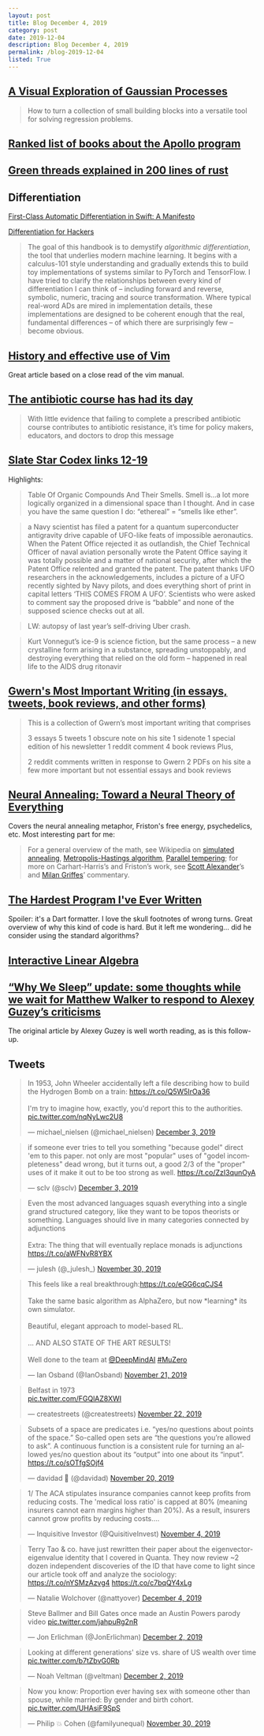 ```yaml
---
layout: post
title: Blog December 4, 2019
category: post
date: 2019-12-04
description: Blog December 4, 2019
permalink: /blog-2019-12-04
listed: True
---
```


## [A Visual Exploration of Gaussian Processes](https://distill.pub/2019/visual-exploration-gaussian-processes/)

> How to turn a collection of small building blocks into a versatile tool for solving regression problems.

## [Ranked list of books about the Apollo program](https://blog.nelhage.com/post/apollo-bibliography/)

## [Green threads explained in 200 lines of rust](https://cfsamson.gitbook.io/green-threads-explained-in-200-lines-of-rust/)

## Differentiation

[First-Class Automatic Differentiation in Swift: A Manifesto](https://gist.github.com/rxwei/30ba75ce092ab3b0dce4bde1fc2c9f1d)

[Differentiation for Hackers](https://github.com/MikeInnes/diff-zoo)

> The goal of this handbook is to demystify *algorithmic differentiation*, the tool that underlies modern machine learning. It begins with a calculus-101 style understanding and gradually extends this to build toy implementations of systems similar to PyTorch and TensorFlow. I have tried to clarify the relationships between every kind of differentiation I can think of – including forward and reverse, symbolic, numeric, tracing and source transformation. Where typical real-word ADs are mired in implementation details, these implementations are designed to be coherent enough that the real, fundamental differences – of which there are surprisingly few – become obvious.

## [History and effective use of Vim](https://begriffs.com/posts/2019-07-19-history-use-vim.html)

Great article based on a close read of the vim manual.

## [The antibiotic course has had its day](https://www.bmj.com/content/358/bmj.j3418)

> With little evidence that failing to complete a prescribed antibiotic course contributes to antibiotic resistance, it’s time for policy makers, educators, and doctors to drop this message

## [Slate Star Codex links 12-19](https://slatestarcodex.com/2019/12/02/links-12-19/)

Highlights:

> Table Of Organic Compounds And Their Smells. Smell is…a lot more logically organized in a dimensional space than I thought. And in case you have the same question I do: “ethereal” = “smells like ether”.

> a Navy scientist has filed a patent for a quantum superconducter antigravity drive capable of UFO-like feats of impossible aeronautics. When the Patent Office rejected it as outlandish, the Chief Technical Officer of naval aviation personally wrote the Patent Office saying it was totally possible and a matter of national security, after which the Patent Office relented and granted the patent. The patent thanks UFO researchers in the acknowledgements, includes a picture of a UFO recently sighted by Navy pilots, and does everything short of print in capital letters ‘THIS COMES FROM A UFO’. Scientists who were asked to comment say the proposed drive is “babble” and none of the supposed science checks out at all.

> LW: autopsy of last year’s self-driving Uber crash.

> Kurt Vonnegut’s ice-9 is science fiction, but the same process – a new crystalline form arising in a substance, spreading unstoppably, and destroying everything that relied on the old form – happened in real life to the AIDS drug ritonavir

## [Gwern's Most Important Writing (in essays, tweets, book reviews, and other forms)](https://guzey.com/favorite/gwern/)

> This is a collection of Gwern’s most important writing that comprises
>
> 3 essays
> 5 tweets
> 1 obscure note on his site
> 1 sidenote
> 1 special edition of his newsletter
> 1 reddit comment
> 4 book reviews
> Plus,
>
> 2 reddit comments written in response to Gwern
> 2 PDFs on his site
> a few more important but not essential essays and book reviews

## [Neural Annealing: Toward a Neural Theory of Everything](https://opentheory.net/2019/11/neural-annealing-toward-a-neural-theory-of-everything/)

Covers the neural annealing metaphor, Friston's free energy, psychedelics, etc. Most interesting part for me:

> For a general overview of the math, see Wikipedia on [simulated annealing](https://en.wikipedia.org/wiki/Simulated_annealing), [Metropolis-Hastings algorithm](https://en.wikipedia.org/wiki/Metropolis%E2%80%93Hastings_algorithm), [Parallel tempering](https://en.wikipedia.org/wiki/Parallel_tempering); for more on Carhart-Harris’s and Friston’s work, see [Scott Alexander](https://slatestarcodex.com/2019/09/10/ssc-journal-club-relaxed-beliefs-under-psychedelics-and-the-anarchic-brain/)’s and [Milan Griffes](https://qualiacomputing.com/2019/08/27/carhart-harris-friston-2019-rebus-and-the-anarchic-brain/)’ commentary.

## [The Hardest Program I've Ever Written](http://journal.stuffwithstuff.com/2015/09/08/the-hardest-program-ive-ever-written/)

Spoiler: it's a Dart formatter. I love the skull footnotes of wrong turns. Great overview of why this kind of code is hard. But it left me wondering... did he consider using the standard algorithms?

## [Interactive Linear Algebra](https://textbooks.math.gatech.edu/ila/overview.html)

## [“Why We Sleep” update: some thoughts while we wait for Matthew Walker to respond to Alexey Guzey’s criticisms](https://statmodeling.stat.columbia.edu/2019/11/24/why-we-sleep-update-some-thoughts-while-we-wait-for-matthew-walker-to-respond-to-alexey-guzeys-criticisms/)

The original article by Alexey Guzey is well worth reading, as is this follow-up.

## Tweets

<blockquote class="twitter-tweet"><p lang="en" dir="ltr">In 1953, John Wheeler accidentally left a file describing how to build the Hydrogen Bomb on a train: <a href="https://t.co/Q5W5IrOa36">https://t.co/Q5W5IrOa36</a><br><br>I&#39;m try to imagine how, exactly, you&#39;d report this to the authorities. <a href="https://t.co/nqNyLwc2U8">pic.twitter.com/nqNyLwc2U8</a></p>&mdash; michael_nielsen (@michael_nielsen) <a href="https://twitter.com/michael_nielsen/status/1201965160228745216?ref_src=twsrc%5Etfw">December 3, 2019</a></blockquote>
<blockquote class="twitter-tweet"><p lang="en" dir="ltr">if someone ever tries to tell you something &quot;because godel&quot; direct &#39;em to this paper. not only are most &quot;popular&quot; uses of &quot;godel incompleteness&quot; dead wrong, but it turns out, a good 2/3 of the &quot;proper&quot; uses of it make it out to be too strong as well. <a href="https://t.co/ZzI3qunOyA">https://t.co/ZzI3qunOyA</a></p>&mdash; sclv (@sclv) <a href="https://twitter.com/sclv/status/1201697122044776449?ref_src=twsrc%5Etfw">December 3, 2019</a></blockquote>
<blockquote class="twitter-tweet"><p lang="en" dir="ltr">Even the most advanced languages squash everything into a single grand structured category, like they want to be topos theorists or something. Languages should live in many categories connected by adjunctions<br><br>Extra: The thing that will eventually replace monads is adjunctions <a href="https://t.co/aWFNvR8YBX">https://t.co/aWFNvR8YBX</a></p>&mdash; julesh (@_julesh_) <a href="https://twitter.com/_julesh_/status/1200719094825340929?ref_src=twsrc%5Etfw">November 30, 2019</a></blockquote>
<blockquote class="twitter-tweet"><p lang="en" dir="ltr">This feels like a real breakthrough:<a href="https://t.co/eGG6cqCJS4">https://t.co/eGG6cqCJS4</a><br><br>Take the same basic algorithm as AlphaZero, but now *learning* its own simulator.<br><br>Beautiful, elegant approach to model-based RL.<br><br>... AND ALSO STATE OF THE ART RESULTS!<br><br>Well done to the team at <a href="https://twitter.com/DeepMindAI?ref_src=twsrc%5Etfw">@DeepMindAI</a> <a href="https://twitter.com/hashtag/MuZero?src=hash&amp;ref_src=twsrc%5Etfw">#MuZero</a></p>&mdash; Ian Osband (@IanOsband) <a href="https://twitter.com/IanOsband/status/1197610697288491019?ref_src=twsrc%5Etfw">November 21, 2019</a></blockquote>
<blockquote class="twitter-tweet"><p lang="en" dir="ltr">Belfast in 1973<br> <a href="https://t.co/FGQlAZ8XWI">pic.twitter.com/FGQlAZ8XWI</a></p>&mdash; createstreets (@createstreets) <a href="https://twitter.com/createstreets/status/1197768609856180225?ref_src=twsrc%5Etfw">November 22, 2019</a></blockquote>
<blockquote class="twitter-tweet"><p lang="en" dir="ltr">Subsets of a space are predicates i.e. “yes/no questions about points of the space.” So-called open sets are “the questions you’re allowed to ask”. A continuous function is a consistent rule for turning an allowed yes/no question about its “output” into one about its “input”. <a href="https://t.co/sOTfgSOjf4">https://t.co/sOTfgSOjf4</a></p>&mdash; davidad  🎇 (@davidad) <a href="https://twitter.com/davidad/status/1197283775727562752?ref_src=twsrc%5Etfw">November 20, 2019</a></blockquote>

<blockquote class="twitter-tweet"><p lang="en" dir="ltr">1/ The ACA stipulates insurance companies cannot keep profits from reducing costs. The &#39;medical loss ratio&#39; is capped at 80% (meaning insurers cannot earn margins higher than 20%). As a result, insurers cannot grow profits by reducing costs....</p>&mdash; Inquisitive Investor (@QuisitiveInvest) <a href="https://twitter.com/QuisitiveInvest/status/1191463340054392839?ref_src=twsrc%5Etfw">November 4, 2019</a></blockquote>

<blockquote class="twitter-tweet"><p lang="en" dir="ltr">Terry Tao &amp; co. have just rewritten their paper about the eigenvector-eigenvalue identity that I covered in Quanta. They now review ~2 dozen independent discoveries of the ID that have come to light since our article took off and analyze the sociology: <a href="https://t.co/nYSMzAzvg4">https://t.co/nYSMzAzvg4</a> <a href="https://t.co/c7bqQY4xLg">https://t.co/c7bqQY4xLg</a></p>&mdash; Natalie Wolchover (@nattyover) <a href="https://twitter.com/nattyover/status/1202283693240442880?ref_src=twsrc%5Etfw">December 4, 2019</a></blockquote>

<blockquote class="twitter-tweet"><p lang="en" dir="ltr">Steve Ballmer and Bill Gates once made an Austin Powers parody video <a href="https://t.co/jahpuRg2nR">pic.twitter.com/jahpuRg2nR</a></p>&mdash; Jon Erlichman (@JonErlichman) <a href="https://twitter.com/JonErlichman/status/1201562036800573440?ref_src=twsrc%5Etfw">December 2, 2019</a></blockquote>

<blockquote class="twitter-tweet"><p lang="en" dir="ltr">Looking at different generations&#39; size vs. share of US wealth over time <a href="https://t.co/b7tZbvG0Rb">pic.twitter.com/b7tZbvG0Rb</a></p>&mdash; Noah Veltman (@veltman) <a href="https://twitter.com/veltman/status/1201567824168308739?ref_src=twsrc%5Etfw">December 2, 2019</a></blockquote>

<blockquote class="twitter-tweet"><p lang="en" dir="ltr">Now you know: Proportion ever having sex with someone other than spouse, while married: By gender and birth cohort. <a href="https://t.co/UHAsiF9SpS">pic.twitter.com/UHAsiF9SpS</a></p>&mdash; Philip 💥 Cohen (@familyunequal) <a href="https://twitter.com/familyunequal/status/1200877388453875713?ref_src=twsrc%5Etfw">November 30, 2019</a></blockquote>

<script async src="https://platform.twitter.com/widgets.js" charset="utf-8"></script>


